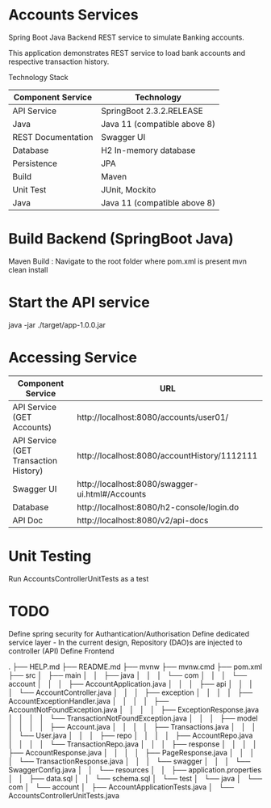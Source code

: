 # Accounts Services

Spring Boot Java Backend REST service to simulate Banking accounts.

This application demonstrates REST service to load bank accounts and respective transaction history.

Technology Stack

Component Service  | Technology
------------- | -------------
API Service  | SpringBoot 2.3.2.RELEASE
Java  | Java 11 (compatible above 8)
REST Documentation   | Swagger UI
Database  | H2 In-memory database
Persistence  | JPA
Build  | Maven
Unit Test  | JUnit, Mockito
Java  | Java 11 (compatible above 8)


# Build Backend (SpringBoot Java)
Maven Build : Navigate to the root folder where pom.xml is present 
mvn clean install


# Start the API service
java -jar ./target/app-1.0.0.jar


# Accessing Service

Component Service  | URL
------------- | -------------
API Service (GET Accounts)  | http://localhost:8080/accounts/user01/
API Service (GET Transaction History) | http://localhost:8080/accountHistory/1112111 | Where account can be any valid account
Swagger UI   | http://localhost:8080/swagger-ui.html#/Accounts
Database  | http://localhost:8080/h2-console/login.do | user name=sa and no password
API Doc  | http://localhost:8080/v2/api-docs

# Unit Testing

Run AccountsControllerUnitTests as a test  

# TODO

Define spring security for Authantication/Authorisation
Define dedicated service layer - In the current design, Repository (DAO)s are injected to controller (API)
Define Frontend

.
├── HELP.md
├── README.md
├── mvnw
├── mvnw.cmd
├── pom.xml
├── src
│   ├── main
│   │   ├── java
│   │   │   └── com
│   │   │       └── account
│   │   │           ├── AccountApplication.java
│   │   │           ├── api
│   │   │           │   └── AccountController.java
│   │   │           ├── exception
│   │   │           │   ├── AccountExceptionHandler.java
│   │   │           │   ├── AccountNotFoundException.java
│   │   │           │   ├── ExceptionResponse.java
│   │   │           │   └── TransactionNotFoundException.java
│   │   │           ├── model
│   │   │           │   ├── Account.java
│   │   │           │   ├── Transactions.java
│   │   │           │   └── User.java
│   │   │           ├── repo
│   │   │           │   ├── AccountRepo.java
│   │   │           │   └── TransactionRepo.java
│   │   │           ├── response
│   │   │           │   ├── AccountResponse.java
│   │   │           │   ├── PageResponse.java
│   │   │           │   └── TransactionResponse.java
│   │   │           └── swagger
│   │   │               └── SwaggerConfig.java
│   │   └── resources
│   │       ├── application.properties
│   │       ├── data.sql
│   │       └── schema.sql
│   └── test
│       └── java
│           └── com
│               └── account
│                   ├── AccountApplicationTests.java
│                   └── AccountsControllerUnitTests.java
